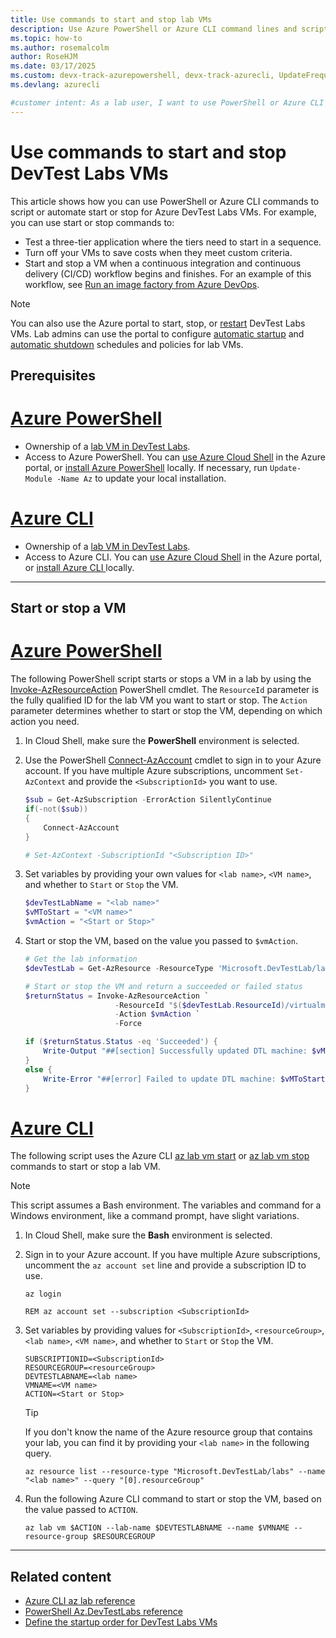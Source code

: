 ```yaml
---
title: Use commands to start and stop lab VMs
description: Use Azure PowerShell or Azure CLI command lines and scripts to start and stop Azure DevTest Labs virtual machines (VMs).
ms.topic: how-to
ms.author: rosemalcolm
author: RoseHJM
ms.date: 03/17/2025
ms.custom: devx-track-azurepowershell, devx-track-azurecli, UpdateFrequency2 
ms.devlang: azurecli

#customer intent: As a lab user, I want to use PowerShell or Azure CLI commands to start and stop VMs so I can support automated workflows and save costs.
---
```


# Use commands to start and stop DevTest Labs VMs

This article shows how you can use PowerShell or Azure CLI commands to script or automate start or stop for Azure DevTest Labs VMs. For example, you can use start or stop commands to:

- Test a three-tier application where the tiers need to start in a sequence.
- Turn off your VMs to save costs when they meet custom criteria.
- Start and stop a VM when a continuous integration and continuous delivery (CI/CD) workflow begins and finishes. For an example of this workflow, see [Run an image factory from Azure DevOps](image-factory-set-up-devops-lab.md).

>[!NOTE]
>You can also use the Azure portal to start, stop, or [restart](devtest-lab-restart-vm.md) DevTest Labs VMs. Lab admins can use the portal to configure [automatic startup](devtest-lab-auto-startup-vm.yml) and [automatic shutdown](devtest-lab-auto-shutdown.md) schedules and policies for lab VMs.

## Prerequisites

# [Azure PowerShell](#tab/PowerShell)

- Ownership of a [lab VM in DevTest Labs](devtest-lab-add-vm.md).
- Access to Azure PowerShell. You can [use Azure Cloud Shell](/azure/cloud-shell/quickstart?tabs=powershell) in the Azure portal, or [install Azure PowerShell](/powershell/azure/install-azure-powershell) locally. If necessary, run `Update-Module -Name Az` to update your local installation.

# [Azure CLI](#tab/CLI)

- Ownership of a [lab VM in DevTest Labs](devtest-lab-add-vm.md).
- Access to Azure CLI. You can [use Azure Cloud Shell](/azure/cloud-shell/quickstart?tabs=powershell) in the Azure portal, or [install Azure CLI ](/cli/azure/install-azure-cli) locally.

---

## Start or stop a VM

# [Azure PowerShell](#tab/PowerShell)

The following PowerShell script starts or stops a VM in a lab by using the [Invoke-AzResourceAction](/powershell/module/az.resources/invoke-azresourceaction) PowerShell cmdlet. The `ResourceId` parameter is the fully qualified ID for the lab VM you want to start or stop. The `Action` parameter determines whether to start or stop the VM, depending on which action you need.

1. In Cloud Shell, make sure the **PowerShell** environment is selected.

1. Use the PowerShell [Connect-AzAccount](/powershell/module/Az.Accounts/Connect-AzAccount) cmdlet to sign in to your Azure account. If you have multiple Azure subscriptions, uncomment `Set-AzContext` and provide the `<SubscriptionId>` you want to use.

    ```powershell
    $sub = Get-AzSubscription -ErrorAction SilentlyContinue
    if(-not($sub))
    {
        Connect-AzAccount
    }
    
    # Set-AzContext -SubscriptionId "<Subscription ID>"
    ```

1. Set variables by providing your own values for `<lab name>`, `<VM name>`, and whether to `Start` or `Stop` the VM.

    ```powershell
    $devTestLabName = "<lab name>"
    $vMToStart = "<VM name>"
    $vmAction = "<Start or Stop>"
    ```

1. Start or stop the VM, based on the value you passed to `$vmAction`.

    ```powershell
    # Get the lab information
    $devTestLab = Get-AzResource -ResourceType 'Microsoft.DevTestLab/labs' -ResourceName $devTestLabName
    
    # Start or stop the VM and return a succeeded or failed status
    $returnStatus = Invoke-AzResourceAction `
                        -ResourceId "$($devTestLab.ResourceId)/virtualmachines/$vMToStart" `
                        -Action $vmAction `
                        -Force
    
    if ($returnStatus.Status -eq 'Succeeded') {
        Write-Output "##[section] Successfully updated DTL machine: $vMToStart, Action: $vmAction"
    }
    else {
        Write-Error "##[error] Failed to update DTL machine: $vMToStart, Action: $vmAction"
    }
    ```

# [Azure CLI](#tab/CLI)

The following script uses the Azure CLI [az lab vm start](/cli/azure/lab/vm#az-lab-vm-start) or [az lab vm stop](/cli/azure/lab/vm#az-lab-vm-stop) commands to start or stop a lab VM.

>[!NOTE]
>This script assumes a Bash environment. The variables and command for a Windows environment, like a command prompt, have slight variations.

1. In Cloud Shell, make sure the **Bash** environment is selected.

1. Sign in to your Azure account. If you have multiple Azure subscriptions, uncomment the `az account set` line and provide a subscription ID to use.

   ```azurecli
   az login
   
   REM az account set --subscription <SubscriptionId>
   ```

1. Set variables by providing values for `<SubscriptionId>`, `<resourceGroup>`, `<lab name>`, `<VM name>`, and whether to `Start` or `Stop` the VM.

   ```azurecli
   SUBSCRIPTIONID=<SubscriptionId>
   RESOURCEGROUP=<resourceGroup>
   DEVTESTLABNAME=<lab name>
   VMNAME=<VM name>
   ACTION=<Start or Stop>
   ```

   >[!TIP]
   >If you don't know the name of the Azure resource group that contains your lab, you can find it by providing your `<lab name>` in the following query.

   ```azurecli
   az resource list --resource-type "Microsoft.DevTestLab/labs" --name "<lab name>" --query "[0].resourceGroup"
   ```

1. Run the following Azure CLI command to start or stop the VM, based on the value passed to `ACTION`.

   ```azurecli
   az lab vm $ACTION --lab-name $DEVTESTLABNAME --name $VMNAME --resource-group $RESOURCEGROUP
   ```

---

## Related content

- [Azure CLI az lab reference](/cli/azure/lab)
- [PowerShell Az.DevTestLabs reference](/powershell/module/az.devtestlabs)
- [Define the startup order for DevTest Labs VMs](start-machines-use-automation-runbooks.md)
